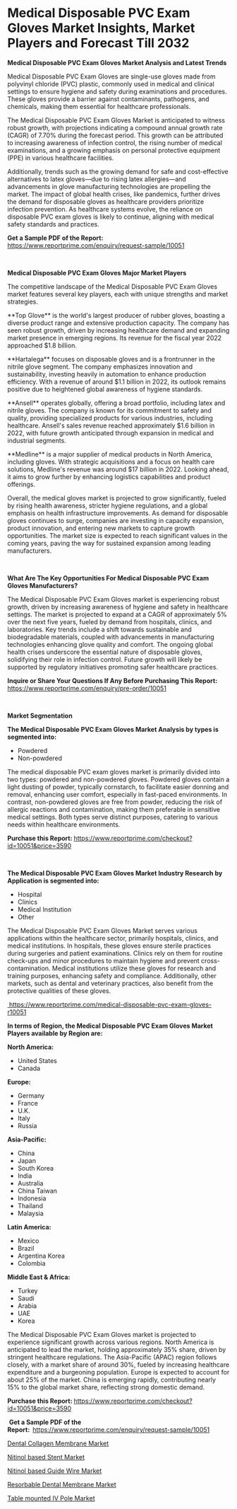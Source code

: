 <p><h1>Medical Disposable PVC Exam Gloves Market Insights, Market Players and Forecast Till 2032</h1></p><p><strong>Medical Disposable PVC Exam Gloves Market Analysis and Latest Trends</strong></p>
<p><p>Medical Disposable PVC Exam Gloves are single-use gloves made from polyvinyl chloride (PVC) plastic, commonly used in medical and clinical settings to ensure hygiene and safety during examinations and procedures. These gloves provide a barrier against contaminants, pathogens, and chemicals, making them essential for healthcare professionals.</p><p>The Medical Disposable PVC Exam Gloves Market is anticipated to witness robust growth, with projections indicating a compound annual growth rate (CAGR) of 7.70% during the forecast period. This growth can be attributed to increasing awareness of infection control, the rising number of medical examinations, and a growing emphasis on personal protective equipment (PPE) in various healthcare facilities. </p><p>Additionally, trends such as the growing demand for safe and cost-effective alternatives to latex gloves—due to rising latex allergies—and advancements in glove manufacturing technologies are propelling the market. The impact of global health crises, like pandemics, further drives the demand for disposable gloves as healthcare providers prioritize infection prevention. As healthcare systems evolve, the reliance on disposable PVC exam gloves is likely to continue, aligning with medical safety standards and practices.</p></p>
<p><strong>Get a Sample PDF of the Report:&nbsp;</strong> <a href="https://www.reportprime.com/enquiry/request-sample/10051?utm_campaign=1868&utm_medium=2&utm_source=Github&utm_content=ia&utm_term=20032025&utm_id=medical-disposable-pvc-exam-gloves">https://www.reportprime.com/enquiry/request-sample/10051</a></p>
<p>&nbsp;</p>
<p><strong>Medical Disposable PVC Exam Gloves Major Market Players</strong></p>
<p><p>The competitive landscape of the Medical Disposable PVC Exam Gloves market features several key players, each with unique strengths and market strategies. </p><p>**Top Glove** is the world's largest producer of rubber gloves, boasting a diverse product range and extensive production capacity. The company has seen robust growth, driven by increasing healthcare demand and expanding market presence in emerging regions. Its revenue for the fiscal year 2022 approached $1.8 billion.</p><p>**Hartalega** focuses on disposable gloves and is a frontrunner in the nitrile glove segment. The company emphasizes innovation and sustainability, investing heavily in automation to enhance production efficiency. With a revenue of around $1.1 billion in 2022, its outlook remains positive due to heightened global awareness of hygiene standards.</p><p>**Ansell** operates globally, offering a broad portfolio, including latex and nitrile gloves. The company is known for its commitment to safety and quality, providing specialized products for various industries, including healthcare. Ansell's sales revenue reached approximately $1.6 billion in 2022, with future growth anticipated through expansion in medical and industrial segments.</p><p>**Medline** is a major supplier of medical products in North America, including gloves. With strategic acquisitions and a focus on health care solutions, Medline's revenue was around $17 billion in 2022. Looking ahead, it aims to grow further by enhancing logistics capabilities and product offerings.</p><p>Overall, the medical gloves market is projected to grow significantly, fueled by rising health awareness, stricter hygiene regulations, and a global emphasis on health infrastructure improvements. As demand for disposable gloves continues to surge, companies are investing in capacity expansion, product innovation, and entering new markets to capture growth opportunities. The market size is expected to reach significant values in the coming years, paving the way for sustained expansion among leading manufacturers.</p></p>
<p>&nbsp;</p>
<p><strong>What Are The Key Opportunities For Medical Disposable PVC Exam Gloves Manufacturers?</strong></p>
<p><p>The Medical Disposable PVC Exam Gloves market is experiencing robust growth, driven by increasing awareness of hygiene and safety in healthcare settings. The market is projected to expand at a CAGR of approximately 5% over the next five years, fueled by demand from hospitals, clinics, and laboratories. Key trends include a shift towards sustainable and biodegradable materials, coupled with advancements in manufacturing technologies enhancing glove quality and comfort. The ongoing global health crises underscore the essential nature of disposable gloves, solidifying their role in infection control. Future growth will likely be supported by regulatory initiatives promoting safer healthcare practices.</p></p>
<p><strong>Inquire or Share Your Questions If Any Before Purchasing This Report:</strong> <a href="https://www.reportprime.com/enquiry/pre-order/10051?utm_campaign=1868&utm_medium=2&utm_source=Github&utm_content=ia&utm_term=20032025&utm_id=medical-disposable-pvc-exam-gloves">https://www.reportprime.com/enquiry/pre-order/10051</a></p>
<p>&nbsp;</p>
<p><strong>Market Segmentation</strong></p>
<p><strong>The Medical Disposable PVC Exam Gloves Market Analysis by types is segmented into:</strong></p>
<p><ul><li>Powdered</li><li>Non-powdered</li></ul></p>
<p><p>The medical disposable PVC exam gloves market is primarily divided into two types: powdered and non-powdered gloves. Powdered gloves contain a light dusting of powder, typically cornstarch, to facilitate easier donning and removal, enhancing user comfort, especially in fast-paced environments. In contrast, non-powdered gloves are free from powder, reducing the risk of allergic reactions and contamination, making them preferable in sensitive medical settings. Both types serve distinct purposes, catering to various needs within healthcare environments.</p></p>
<p><strong>Purchase this Report:&nbsp;</strong><a href="https://www.reportprime.com/checkout?id=10051&price=3590&utm_campaign=1868&utm_medium=2&utm_source=Github&utm_content=ia&utm_term=20032025&utm_id=medical-disposable-pvc-exam-gloves">https://www.reportprime.com/checkout?id=10051&price=3590</a></p>
<p>&nbsp;</p>
<p><strong>The Medical Disposable PVC Exam Gloves Market Industry Research by Application is segmented into:</strong></p>
<p><ul><li>Hospital</li><li>Clinics</li><li>Medical Institution</li><li>Other</li></ul></p>
<p><p>The Medical Disposable PVC Exam Gloves Market serves various applications within the healthcare sector, primarily hospitals, clinics, and medical institutions. In hospitals, these gloves ensure sterile practices during surgeries and patient examinations. Clinics rely on them for routine check-ups and minor procedures to maintain hygiene and prevent cross-contamination. Medical institutions utilize these gloves for research and training purposes, enhancing safety and compliance. Additionally, other markets, such as dental and veterinary practices, also benefit from the protective qualities of these gloves.</p></p>
<p><a href="https://www.reportprime.com/medical-disposable-pvc-exam-gloves-r10051?utm_campaign=1868&utm_medium=2&utm_source=Github&utm_content=ia&utm_term=20032025&utm_id=medical-disposable-pvc-exam-gloves">&nbsp;https://www.reportprime.com/medical-disposable-pvc-exam-gloves-r10051</a></p>
<p><strong>In terms of Region, the Medical Disposable PVC Exam Gloves Market Players available by Region are:</strong></p>
<p>
    <p> <strong> North America: </strong>
        <ul>
            <li>United States</li>
            <li>Canada</li>
        </ul>
        </p> 
    <p> <strong> Europe: </strong>
        <ul>
            <li>Germany</li>
            <li>France</li>
            <li>U.K.</li>
            <li>Italy</li>
            <li>Russia</li>
        </ul>
        </p> 
    <p> <strong> Asia-Pacific: </strong>
        <ul>
            <li>China</li>
            <li>Japan</li>
            <li>South Korea</li>
            <li>India</li>
            <li>Australia</li>
            <li>China Taiwan</li>
            <li>Indonesia</li>
            <li>Thailand</li>
            <li>Malaysia</li>
        </ul>
        </p> 
    <p> <strong> Latin America: </strong>
        <ul>
            <li>Mexico</li>
            <li>Brazil</li>
            <li>Argentina Korea</li>
            <li>Colombia</li>
        </ul>
        </p> 
    <p> <strong> Middle East & Africa: </strong>
        <ul>
            <li>Turkey</li>
            <li>Saudi</li>
            <li>Arabia</li>
            <li>UAE</li>
            <li>Korea</li>
        </ul>
    </p>
    </p>
<p><p>The Medical Disposable PVC Exam Gloves market is projected to experience significant growth across various regions. North America is anticipated to lead the market, holding approximately 35% share, driven by stringent healthcare regulations. The Asia-Pacific (APAC) region follows closely, with a market share of around 30%, fueled by increasing healthcare expenditure and a burgeoning population. Europe is expected to account for about 25% of the market. China is emerging rapidly, contributing nearly 15% to the global market share, reflecting strong domestic demand.</p></p>
<p><strong>Purchase this Report: </strong><a href="https://www.reportprime.com/checkout?id=10051&price=3590&utm_campaign=1868&utm_medium=2&utm_source=Github&utm_content=ia&utm_term=20032025&utm_id=medical-disposable-pvc-exam-gloves">https://www.reportprime.com/checkout?id=10051&price=3590</a></p>
<p>&nbsp;<strong>Get a Sample PDF of the Report:&nbsp;&nbsp;</strong><a href="https://www.reportprime.com/enquiry/request-sample/10051?utm_campaign=1868&utm_medium=2&utm_source=Github&utm_content=ia&utm_term=20032025&utm_id=medical-disposable-pvc-exam-gloves">https://www.reportprime.com/enquiry/request-sample/10051</a></p>
<p><strong></strong></p>
<p><p><a href="https://github.com/naanaafranxu/Market-Research-Report-List-1/blob/main/dental-collagen-membrane-market.md?utm_campaign=1868&utm_medium=2&utm_source=Github&utm_content=ia&utm_term=20032025&utm_id=medical-disposable-pvc-exam-gloves">Dental Collagen Membrane Market</a></p><p><a href="https://github.com/goliareanoyh/Market-Research-Report-List-1/blob/main/nitinol-based-stent-market.md?utm_campaign=1868&utm_medium=2&utm_source=Github&utm_content=ia&utm_term=20032025&utm_id=medical-disposable-pvc-exam-gloves">Nitinol based Stent Market</a></p><p><a href="https://github.com/knazsdadeyvw/Market-Research-Report-List-1/blob/main/nitinol-based-guide-wire-market.md?utm_campaign=1868&utm_medium=2&utm_source=Github&utm_content=ia&utm_term=20032025&utm_id=medical-disposable-pvc-exam-gloves">Nitinol based Guide Wire Market</a></p><p><a href="https://github.com/nyanikumchu/Market-Research-Report-List-1/blob/main/resorbable-dental-membrane-market.md?utm_campaign=1868&utm_medium=2&utm_source=Github&utm_content=ia&utm_term=20032025&utm_id=medical-disposable-pvc-exam-gloves">Resorbable Dental Membrane Market</a></p><p><a href="https://github.com/aarenlazosw3/Market-Research-Report-List-1/blob/main/table-mounted-iv-pole-market.md?utm_campaign=1868&utm_medium=2&utm_source=Github&utm_content=ia&utm_term=20032025&utm_id=medical-disposable-pvc-exam-gloves">Table mounted IV Pole Market</a></p></p>